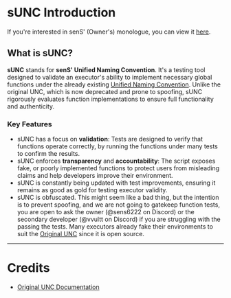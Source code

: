 # sUNC Introduction

If you're interested in senS' (Owner's) monologue, you can view it [here](./README-condensed.md).

## What is sUNC? 

**sUNC** stands for **senS' Unified Naming Convention**. It's a testing tool designed to validate an executor's ability to implement necessary global functions under the already existing [Unified Naming Convention](https://github.com/unified-naming-convention/NamingStandard/tree/main). Unlike the original UNC, which is now deprecated and prone to spoofing, sUNC rigorously evaluates function implementations to ensure full functionality and authenticity.

### Key Features

- sUNC has a focus on **validation**: Tests are designed to verify that functions operate correctly, by running the functions under many tests to confirm the results.
- sUNC enforces **transparency** and **accountability**: The script exposes fake, or poorly implemented functions to protect users from misleading claims and help developers improve their environment.
- sUNC is constantly being updated with test improvements, ensuring it remains as good as gold for testing executor validity.
- sUNC is obfuscated. This might seem like a bad thing, but the intention is to prevent spoofing, and we are not going to gatekeep function tests, you are open to ask the owner (@sens6222 on Discord) or the secondary developer (@vvultt on Discord) if you are struggling with the passing the tests. Many executors already fake their environments to suit the [Original UNC](https://github.com/unified-naming-convention/NamingStandard/tree/main) since it is open source.

-----

# Credits

- [Original UNC Documentation](https://github.com/unified-naming-convention/NamingStandard/tree/main)
